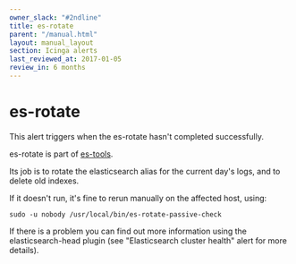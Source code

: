 ```yaml
---
owner_slack: "#2ndline"
title: es-rotate
parent: "/manual.html"
layout: manual_layout
section: Icinga alerts
last_reviewed_at: 2017-01-05
review_in: 6 months
---
```


# es-rotate

This alert triggers when the es-rotate hasn't completed successfully.

es-rotate is part of [es-tools](https://github.com/alphagov/estools).

Its job is to rotate the elasticsearch alias for the current day's logs,
and to delete old indexes.

If it doesn't run, it's fine to rerun manually on the affected host,
using:

    sudo -u nobody /usr/local/bin/es-rotate-passive-check

If there is a problem you can find out more information using the
elasticsearch-head plugin (see "Elasticsearch cluster health" alert for
more details).

